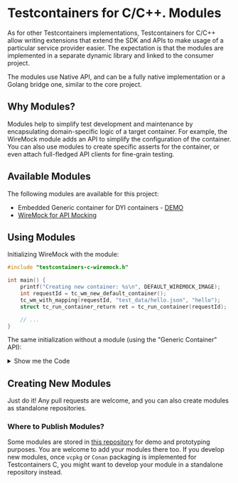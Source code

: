 # Testcontainers for C/C++. Modules

As for other Testcontainers implementations, Testcontainers for C/C++ allow writing
extensions that extend the SDK and APIs to make usage of a particular service provider
easier.
The expectation is that the modules are implemented in a separate dynamic library
and linked to the consumer project.

The modules use Native API, and
can be a fully native implementation or
a Golang bridge one, similar to the core project.

## Why Modules?

Modules help to simplify test development and maintenance by encapsulating
domain-specific logic of a target container.
For example, the WireMock module adds an API to simplify the configuration of the container.
You can also use modules to create specific asserts for the container,
or even attach full-fledged API clients for fine-grain testing.

## Available Modules

The following modules are available for this project:

- Embedded Generic container for DYI containers - [DEMO](../demo/generic-container/README.md)
- [WireMock for API Mocking](./wiremock/README.md)

## Using Modules

Initializing WireMock with the module:

```c
#include "testcontainers-c-wiremock.h"

int main() {
    printf("Creating new container: %s\n", DEFAULT_WIREMOCK_IMAGE);
    int requestId = tc_wm_new_default_container();
    tc_wm_with_mapping(requestId, "test_data/hello.json", "hello");
    struct tc_run_container_return ret = tc_run_container(requestId);

    // ...
}
```

The same initialization without a module (using the "Generic Container" API):

<details>
<summary>
Show me the Code
</summary>

```c
#include "testcontainers-c.h"

#define DEFAULT_IMAGE "wiremock/wiremock:3.1.0-1"

int main() {
    printf("Using WireMock with the Testcontainers C binding:\n");

    printf("Creating new container: %s\n", DEFAULT_IMAGE);
    int requestId = tc_new_container_request(DEFAULT_IMAGE);
    tc_with_exposed_tcp_port(requestId, 8080);
    tc_with_wait_for_http(requestId, 8080, "/__admin/mappings");
    tc_with_file(requestId, "test_data/hello.json", "/home/wiremock/mappings/hello.json");
    struct tc_run_container_return ret = tc_run_container(requestId);

    // ...
}
```
</details>

## Creating New Modules

Just do it! Any pull requests are welcome,
and you can also create modules as standalone repositories.

### Where to Publish Modules?

Some modules are stored in [this repository](https://github.com/testcontainers/testcontainers-c) for demo and prototyping purposes.
You are welcome to add your modules there too.
If you develop new modules, once `vcpkg` or `Conan` packaging is implemented for Testcontainers C,
you might want to develop your module in a standalone repository instead.
